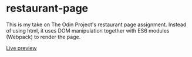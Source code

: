 # restaurant-page

This is my take on The Odin Project's restaurant page assignment. Instead of using html, it uses DOM manipulation together with ES6 modules (Webpack) to render the page.

[Live preview](https://ondrasvec.github.io/restaurant-page/)
